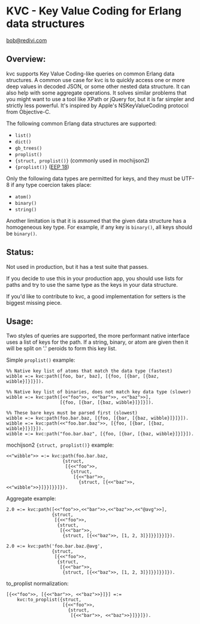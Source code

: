 KVC - Key Value Coding for Erlang data structures
=================================================

<bob@redivi.com>

Overview:
---------

kvc supports Key Value Coding-like queries on common Erlang data structures.
A common use case for kvc is to quickly access one or more deep values in
decoded JSON, or some other nested data structure. It can also help with some
aggregate operations. It solves similar problems that you might want to
use a tool like XPath or jQuery for, but it is far simpler and strictly less
powerful. It's inspired by Apple's NSKeyValueCoding protocol from Objective-C.

The following common Erlang data structures are supported:

* `list()`
* `dict()`
* `gb_trees()`
* `proplist()`
* `{struct, proplist()}` (commonly used in mochijson2)
* `{proplist()}` ([EEP 18](http://www.erlang.org/eeps/eep-0018.html))

Only the following data types are permitted for keys, and they must be UTF-8
if any type coercion takes place:

* `atom()`
* `binary()`
* `string()`

Another limitation is that it is assumed that the given data structure has a
homogeneous key type. For example, if any key is `binary()`, all keys should
be `binary()`.

Status:
-------

Not used in production, but it has a test suite that passes.

If you decide to use this in your production app, you should use lists
for paths and try to use the same type as the keys in your data
structure.

If you'd like to contribute to kvc, a good implementation for setters
is the biggest missing piece.

Usage:
------

Two styles of queries are supported, the more performant native
interface uses a list of keys for the path. If a string, binary, or
atom are given then it will be split on '.' peroids to form this key list.

Simple `proplist()` example:

    %% Native key list of atoms that match the data type (fastest)
    wibble =:= kvc:path([foo, bar, baz], [{foo, [{bar, [{baz, wibble}]}]}]).

    %% Native key list of binaries, does not match key data type (slower)
    wibble =:= kvc:path([<<"foo">>, <<"bar">>, <<"baz">>],
                        [{foo, [{bar, [{baz, wibble}]}]}]).

    %% These bare keys must be parsed first (slowest)
    wibble =:= kvc:path(foo.bar.baz, [{foo, [{bar, [{baz, wibble}]}]}]).
    wibble =:= kvc:path(<<"foo.bar.baz">>, [{foo, [{bar, [{baz, wibble}]}]}]).
    wibble =:= kvc:path("foo.bar.baz", [{foo, [{bar, [{baz, wibble}]}]}]).


mochijson2 `{struct, proplist()}` example:

    <<"wibble">> =:= kvc:path(foo.bar.baz,
                         {struct,
                          [{<<"foo">>,
                            {struct,
                             [{<<"bar">>,
                               {struct, [{<<"baz">>, <<"wibble">>}]}}]}}]}).

Aggregate example:

    2.0 =:= kvc:path([<<"foo">>,<<"bar">>,<<"baz">>,<<"@avg">>],
                     {struct,
                      [{<<"foo">>,
                       {struct,
                        [{<<"bar">>,
                         {struct, [{<<"baz">>, [1, 2, 3]}]}}]}}]}).

    2.0 =:= kvc:path('foo.bar.baz.@avg',
                     {struct,
                      [{<<"foo">>,
                       {struct,
                        [{<<"bar">>,
                         {struct, [{<<"baz">>, [1, 2, 3]}]}}]}}]}).

to_proplist normalization:

    [{<<"foo">>, [{<<"bar">>, <<"baz">>}]}] =:=
        kvc:to_proplist({struct,
                         [{<<"foo">>,
                           {struct,
                            [{<<"bar">>, <<"baz">>}]}}]}).
